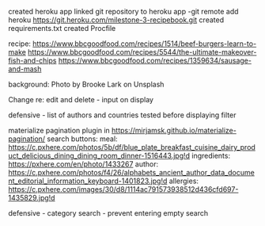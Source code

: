 created heroku app
linked git repository to heroku app -git remote add heroku https://git.heroku.com/milestone-3-recipebook.git
created requirements.txt
created Procfile


recipe:
https://www.bbcgoodfood.com/recipes/1514/beef-burgers-learn-to-make
https://www.bbcgoodfood.com/recipes/5544/the-ultimate-makeover-fish-and-chips
https://www.bbcgoodfood.com/recipes/1359634/sausage-and-mash

background:
Photo by Brooke Lark on Unsplash

Change re: edit and delete - input on display

defensive - list of authors and countries tested before displaying filter


materialize pagination plugin in https://mirjamsk.github.io/materialize-pagination/
search buttons:
meal: https://c.pxhere.com/photos/5b/df/blue_plate_breakfast_cuisine_dairy_product_delicious_dining_dining_room_dinner-1516443.jpg!d
ingredients: https://pxhere.com/en/photo/1433267
author: https://c.pxhere.com/photos/f4/26/alphabets_ancient_author_data_document_editorial_information_keyboard-1401823.jpg!d
allergies: https://c.pxhere.com/images/30/d8/1114ac791573938512d436cfd697-1435829.jpg!d

defensive - category search - prevent entering empty search